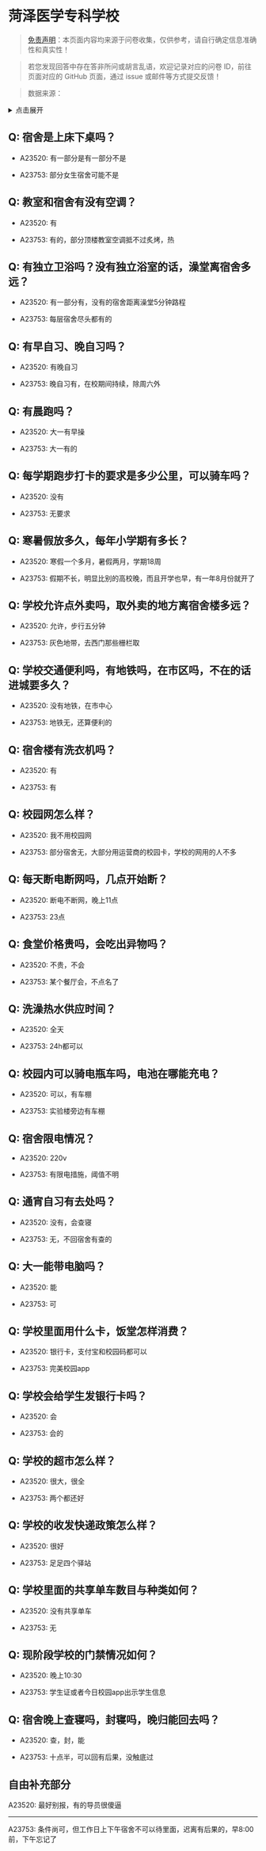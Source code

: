 # 菏泽医学专科学校

> [免责声明](https://colleges.chat/#_3)：本页面内容均来源于问卷收集，仅供参考，请自行确定信息准确性和真实性！

> 若您发现回答中存在答非所问或胡言乱语，欢迎记录对应的问卷 ID，前往页面对应的 GitHub 页面，通过 issue 或邮件等方式提交反馈！

> 数据来源：

<details><summary>点击展开</summary>
<ul>
<li>A23520: 匿名 (2024 年 06 月)</li>
<li>A23753: 匿名 (2024 年 06 月)</li>
</ul>
</details>

## Q: 宿舍是上床下桌吗？

- A23520: 有一部分是有一部分不是

- A23753: 部分女生宿舍可能不是

## Q: 教室和宿舍有没有空调？

- A23520: 有

- A23753: 有的，部分顶楼教室空调抵不过炙烤，热

## Q: 有独立卫浴吗？没有独立浴室的话，澡堂离宿舍多远？

- A23520: 有一部分有，没有的宿舍距离澡堂5分钟路程

- A23753: 每层宿舍尽头都有的

## Q: 有早自习、晚自习吗？

- A23520: 有晚自习

- A23753: 晚自习有，在校期间持续，除周六外

## Q: 有晨跑吗？

- A23520: 大一有早操

- A23753: 大一有的

## Q: 每学期跑步打卡的要求是多少公里，可以骑车吗？

- A23520: 没有

- A23753: 无要求

## Q: 寒暑假放多久，每年小学期有多长？

- A23520: 寒假一个多月，暑假两月，学期18周

- A23753: 假期不长，明显比别的高校晚，而且开学也早，有一年8月份就开了

## Q: 学校允许点外卖吗，取外卖的地方离宿舍楼多远？

- A23520: 允许，步行五分钟

- A23753: 灰色地带，去西门那些栅栏取

## Q: 学校交通便利吗，有地铁吗，在市区吗，不在的话进城要多久？

- A23520: 没有地铁，在市中心

- A23753: 地铁无，还算便利的

## Q: 宿舍楼有洗衣机吗？

- A23520: 有

- A23753: 有

## Q: 校园网怎么样？

- A23520: 我不用校园网

- A23753: 部分宿舍无，大部分用运营商的校园卡，学校的网用的人不多

## Q: 每天断电断网吗，几点开始断？

- A23520: 断电不断网，晚上11点

- A23753: 23点

## Q: 食堂价格贵吗，会吃出异物吗？

- A23520: 不贵，不会

- A23753: 某个餐厅会，不点名了

## Q: 洗澡热水供应时间？

- A23520: 全天

- A23753: 24h都可以

## Q: 校园内可以骑电瓶车吗，电池在哪能充电？

- A23520: 可以，有车棚

- A23753: 实验楼旁边有车棚

## Q: 宿舍限电情况？

- A23520: 220v

- A23753: 有限电措施，阈值不明

## Q: 通宵自习有去处吗？

- A23520: 没有，会查寝

- A23753: 无，不回宿舍有查的

## Q: 大一能带电脑吗？

- A23520: 能

- A23753: 可

## Q: 学校里面用什么卡，饭堂怎样消费？

- A23520: 银行卡，支付宝和校园码都可以

- A23753: 完美校园app

## Q: 学校会给学生发银行卡吗？

- A23520: 会

- A23753: 会的

## Q: 学校的超市怎么样？

- A23520: 很大，很全

- A23753: 两个都还好

## Q: 学校的收发快递政策怎么样？

- A23520: 很好

- A23753: 足足四个驿站

## Q: 学校里面的共享单车数目与种类如何？

- A23520: 没有共享单车

- A23753: 无

## Q: 现阶段学校的门禁情况如何？

- A23520: 晚上10:30

- A23753: 学生证或者今日校园app出示学生信息

## Q: 宿舍晚上查寝吗，封寝吗，晚归能回去吗？

- A23520: 查，封，能

- A23753: 十点半，可以回有后果，没触底过

## 自由补充部分

A23520: 最好别报，有的导员很傻逼

***

A23753: 条件尚可，但工作日上下午宿舍不可以待里面，迟离有后果的，早8:00前，下午忘记了